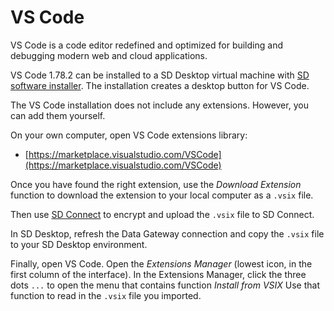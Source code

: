 # VS Code

VS Code is a code editor redefined and optimized for building and debugging modern web and cloud applications.

VS Code 1.78.2 can be installed to a SD Desktop virtual machine with [SD software installer](./sd-software-installer.md).
The installation creates a desktop button for VS Code.

The VS Code installation does not include any extensions. However, you can add them yourself.

On your own computer, open VS Code extensions library:

*   [https://marketplace.visualstudio.com/VSCode](https://marketplace.visualstudio.com/VSCode)

Once you have found the right extension, use the _Download Extension_ function to
download the extension to your local computer as a `.vsix` file.

Then use [SD Connect](https://sd-connect.csc.fi) to encrypt and upload the `.vsix` file to SD Connect.

In SD Desktop, refresh the Data Gateway connection and copy the `.vsix` file to your
SD Desktop environment.

Finally, open VS Code. Open the _Extensions Manager_ (lowest icon, in the first column of the interface).
In the Extensions Manager, click the three dots `...` to open the menu that contains function _Install from VSIX_
Use that function to read in the `.vsix` file you imported.
